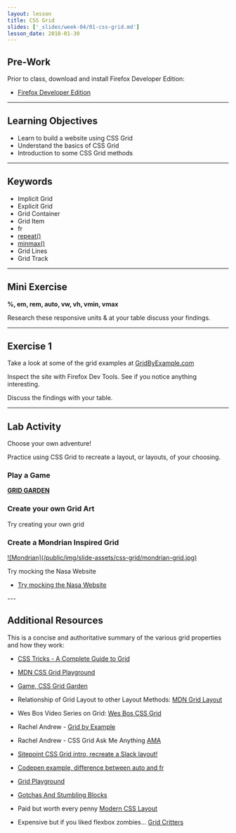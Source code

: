 ```yaml
---
layout: lesson
title: CSS Grid
slides: ['_slides/week-04/01-css-grid.md']
lesson_date: 2018-01-30
---
```


## Pre-Work

Prior to class, download and install Firefox Developer Edition:

- [Firefox Developer Edition
](https://www.mozilla.org/en-US/firefox/developer/)

---

## Learning Objectives

- Learn to build a website using CSS Grid
- Understand the basics of CSS Grid
- Introduction to some CSS Grid methods

---

## Keywords

- Implicit Grid
- Explicit Grid
- Grid Container
- Grid Item
- fr
- [repeat()](https://developer.mozilla.org/en-US/docs/Web/CSS/repeat)
- [minmax()](https://developer.mozilla.org/en-US/docs/Web/CSS/minmax)
- Grid Lines
- Grid Track

---

## Mini Exercise

**%, em, rem, auto, vw, vh, vmin, vmax**

Research these responsive units & at your table discuss your findings.

---

## Exercise 1

Take a look at some of the grid examples at <a href="https://gridbyexample.com/examples/" target="_blank">GridByExample.com</a>

Inspect the site with Firefox Dev Tools.
See if you notice anything interesting.

Discuss the findings with your table.

---

## Lab Activity

Choose your own adventure!

Practice using CSS Grid to recreate a layout, or layouts, of your choosing.

### Play a Game

**[GRID GARDEN](http://cssgridgarden.com/)**


### Create your own Grid Art

Try creating your own grid


### Create a Mondrian Inspired Grid

<a href="/public/img/slide-assets/css-grid/mondrian-grid.jpg" taget="_blank">
![Mondrian](/public/img/slide-assets/css-grid/mondrian-grid.jpg)
</a>

Try mocking the Nasa Website
<a href="" target="_blank">
- [Try mocking the Nasa Website](https://www.nasa.gov/)
</a>
---

## Additional Resources

This is a concise and authoritative summary of the various grid properties and how they work:

- [CSS Tricks - A Complete Guide to Grid](https://css-tricks.com/snippets/css/complete-guide-grid/)

- [MDN CSS Grid Playground](https://mozilladevelopers.github.io/playground/css-grid/)

- [Game, CSS Grid Garden](http://cssgridgarden.com/)

- Relationship of Grid Layout to other Layout Methods: [MDN Grid Layout](https://developer.mozilla.org/en-US/docs/Web/CSS/CSS_Grid_Layout/Relationship_of_Grid_Layout)

- Wes Bos Video Series on Grid: [Wes Bos CSS Grid](https://cssgrid.io/)

- Rachel Andrew - [Grid by Example](https://gridbyexample.com/)

- Rachel Andrew - CSS Grid Ask Me Anything [AMA](https://github.com/rachelandrew/cssgrid-ama)

- [Sitepoint CSS Grid intro, recreate a Slack layout!](https://www.sitepoint.com/introduction-css-grid-layout-module/)

- [Codepen example, difference between auto and fr](https://codepen.io/cssgrid/pen/ALQjAj)

- [Grid Playground](https://www.cssgridplayground.com/)

- [Gotchas And Stumbling Blocks](https://www.smashingmagazine.com/2017/09/css-grid-gotchas-stumbling-blocks/)

- Paid but worth every penny [Modern CSS Layout](https://www.leveluptutorials.com/tutorials/modern-css-layouts)

- Expensive but if you liked flexbox zombies... [Grid Critters](https://geddski.teachable.com/p/gridcritters)
